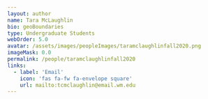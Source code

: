 ```yaml
---
layout: author
name: Tara McLaughlin 
bio: geoBoundaries
type: Undergraduate Students
webOrder: 5.0
avatar: /assets/images/peopleImages/taramclaughlinfall2020.png
imageMask: 0.0
permalink: /people/taramclaughlinfall2020
links:
  - label: 'Email'
    icon: 'fas fa-fw fa-envelope square'
    url: mailto:tcmclaughlin@email.wm.edu 
---
```

